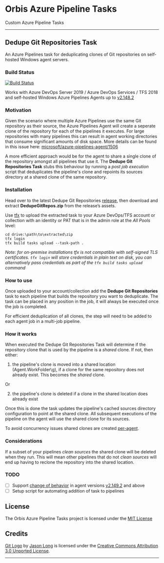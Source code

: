 # Orbis Azure Pipeline Tasks

Custom Azure Pipeline Tasks

---
## Dedupe Git Repositories Task

An Azure Pipelines task for deduplicating clones of Git repositories on self-hosted Windows agent servers.

### Build Status

[![Build Status](https://dev.azure.com/orbisinvestments/Open%20Source/_apis/build/status/Azure%20Pipeline%20Custom%20Tasks/Centralize%20Git%20Repositories%20Task?branchName=master)](https://dev.azure.com/orbisinvestments/Open%20Source/_build/latest?definitionId=1&branchName=master)

Works with Azure DevOps Server 2019 / Azure DevOps Services / TFS 2018 and self-hosted Windows Azure Pipelines Agents up to [v2.148.2](https://github.com/microsoft/azure-pipelines-agent/releases/tag/v2.148.2)

### Motivation

Given the scenario where multiple Azure Pipelines use the same Git repository as their source, the Azure Pipelines Agent will create a seperate clone of the repository for each of the pipelines it executes. For large repositories with many pipelines this can result in agent working directories that consume significant amounts of disk space. More details can be found in this issue here: [microsoft/azure-pipelines-agent/1506](https://github.com/microsoft/azure-pipelines-agent/issues/1506)

A more efficient approach would be for the agent to share a single clone of the repository amongst all pipelines that use it. The **Dedupe Git Repositories Task** stubs this behaviour by running a *post job execution* script that deduplicates the pipeline's clone and repoints its sources directory at a shared clone of the same repository. 

### Installation

Head over to the latest Dedupe Git Repositories [release](https://github.com/OrbisInvestments/azure-pipelines-custom-tasks/releases), then download and extract **DedupeGitRepos.zip** from the release’s assets. 

Use [tfx](https://github.com/Microsoft/tfs-cli) to upload the extracted task to your Azure DevOps/TFS account or collection with an identity or PAT that is in the admin role at the *All Pools* level:

    cd drive:\path\to\extracted\zip
    tfx login
    tfx build tasks upload --task-path .

*Note: for on-premise installations tfx is not compatible with self-signed TLS certificates. `tfx login` will store credentials in plain text on disk, you can alternatively pass credentials as part of the `tfx build tasks upload` command*

### How to use

Once uploaded to your account/collection add the **Dedupe Git Repositories** task to each pipeline that builds the repository you want to deduplicate. The task can be placed in any position in the job, it will always be executed once the job is completed.

For efficient deduplication of all clones, the step will need to be added to each agent job in a multi-job pipeline.

### How it works

When executed the Dedupe Git Repositories Task will determine if the repository clone that is used by the pipeline is a *shared* clone. If not, then either:

1. the pipeline's clone is moved into a shared location (Agent.WorkFolder\g), if a clone for the same repository does not already exist. This becomes the *shared* clone. 

Or

2. the pipeline's clone is deleted if a clone in the shared location does already exist
    
Once this is done the task updates the pipeline's cached sources directory configuration to point at the shared clone. All subsequent executions of the pipeline on the agent will use the shared clone for its sources. 

To avoid concurrency issues shared clones are created [per-agent](https://github.com/microsoft/azure-pipelines-agent/issues/1506#issuecomment-381361454).

### Considerations

If a subset of your pipelines *clean sources* the shared clone will be deleted when they run. This will mean other pipelines that do not *clean sources* will end up having to reclone the repository into the shared location. 

### TODO

- [ ] Support [change of behavior](https://github.com/microsoft/azure-pipelines-agent/pull/2132) in agent versions [v2.149.2](https://github.com/microsoft/azure-pipelines-agent/releases/tag/v2.149.2) and above
- [ ] Setup script for automating addition of task to pipelines

## License

The Orbis Azure Pipeline Tasks project is licensed under the [MIT License](LICENSE)

## Credits

[Git Logo](./DedupeGitReposV0/icon.png) by [Jason Long](https://twitter.com/jasonlong) is licensed under the [Creative Commons Attribution 3.0 Unported License](https://creativecommons.org/licenses/by/3.0/).

---





